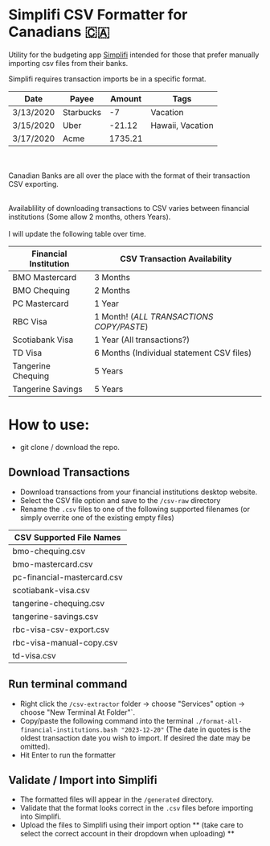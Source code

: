 # Simplifi CSV Formatter for Canadians 🇨🇦



Utility for the budgeting app [Simplifi](https://www.quicken.com/products/simplifi/) intended for those that prefer manually importing csv files from their banks.


Simplifi requires transaction imports be in a specific format.

|Date     |Payee    |Amount |Tags            |
|---------|---------|-------|----------------|
|3/13/2020|Starbucks|-7     |Vacation        |
|3/15/2020|Uber     |-21.12 |Hawaii, Vacation|
|3/17/2020|Acme     |1735.21|                |

<br><br>
Canadian Banks are all over the place with the format of their transaction CSV exporting.
<br><br>

Availablility of downloading transactions to CSV varies between financial institutions (Some allow 2 months, others Years). 
<br><br>
I will update the following table over time.

|Financial Institution|CSV Transaction Availability|
|---------------------|----------------------------|
|BMO Mastercard       |3 Months                    |
|BMO Chequing         |2 Months                    |
|PC Mastercard        |1 Year                      |
|RBC Visa             |1 Month! (*ALL TRANSACTIONS COPY/PASTE*)|
|Scotiabank Visa      |1 Year (All transactions?)  |
|TD Visa              |6 Months (Individual statement CSV files)|
|Tangerine Chequing   |5 Years                     |
|Tangerine Savings    |5 Years                     |


# How to use:
- git clone / download the repo.

## Download Transactions

- Download transactions from your financial institutions desktop website.
- Select the CSV file option and save to the `/csv-raw` directory
- Rename the `.csv` files to one of the following supported filenames (or simply overrite one of the existing empty files)

|CSV Supported File Names    |
|----------------------------|
|bmo-chequing.csv            |
|bmo-mastercard.csv          |
|pc-financial-mastercard.csv |
|scotiabank-visa.csv         |
|tangerine-chequing.csv      |
|tangerine-savings.csv       |
|rbc-visa-csv-export.csv     |
|rbc-visa-manual-copy.csv    |
|td-visa.csv                 |

## Run terminal command

- Right click the `/csv-extractor` folder -> choose "Services" option -> choose "New Terminal At Folder"`.
- Copy/paste the following command into the terminal `./format-all-financial-institutions.bash "2023-12-20"` (The date in quotes is the oldest transaction date you wish to import. If desired the date may be omitted).
- Hit Enter to run the formatter

## Validate / Import into Simplifi

- The formatted files will appear in the `/generated` directory.
- Validate that the format looks correct in the `.csv` files before importing into Simplifi.
- Upload the files to Simplifi using their import option ** (take care to select the correct account in their dropdown when uploading) **
